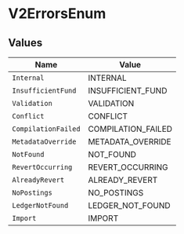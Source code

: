 # V2ErrorsEnum


## Values

| Name                | Value               |
| ------------------- | ------------------- |
| `Internal`          | INTERNAL            |
| `InsufficientFund`  | INSUFFICIENT_FUND   |
| `Validation`        | VALIDATION          |
| `Conflict`          | CONFLICT            |
| `CompilationFailed` | COMPILATION_FAILED  |
| `MetadataOverride`  | METADATA_OVERRIDE   |
| `NotFound`          | NOT_FOUND           |
| `RevertOccurring`   | REVERT_OCCURRING    |
| `AlreadyRevert`     | ALREADY_REVERT      |
| `NoPostings`        | NO_POSTINGS         |
| `LedgerNotFound`    | LEDGER_NOT_FOUND    |
| `Import`            | IMPORT              |